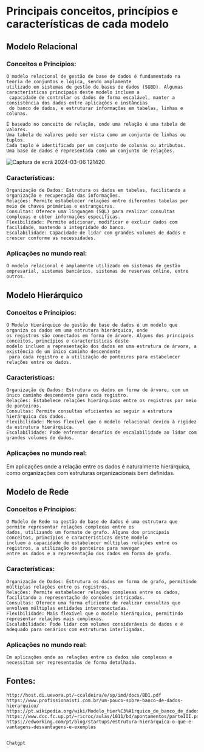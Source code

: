 # Principais conceitos, princípios e características de cada modelo

## Modelo Relacional

### Conceitos e Princípios:

    O modelo relacional de gestão de base de dados é fundamentado na teoria de conjuntos e lógica, sendo amplamente 
    utilizado em sistemas de gestão de bases de dados (SGBD). Algumas características principais deste modelo incluem a
     capacidade de controlar os dados de forma escalável, manter a consistência dos dados entre aplicações e instâncias
     do banco de dados, e estruturar informações em tabelas, linhas e colunas.

    É baseado no conceito de relação, onde uma relação é uma tabela de valores.
    Uma tabela de valores pode ser vista como um conjunto de linhas ou tuplos.
    Cada tuplo é identificado por um conjunto de colunas ou atributos.
    Uma base de dados é representada como um conjunto de relações.
    
![Captura de ecrã 2024-03-06 121420](https://github.com/rafilourenco/AulasPSI/assets/145566372/4ef90ced-b763-4029-9225-4006d76a3ff7)


### Características:

    Organização de Dados: Estrutura os dados em tabelas, facilitando a organização e recuperação das informações.
    Relações: Permite estabelecer relações entre diferentes tabelas por meio de chaves primárias e estrangeiras.
    Consultas: Oferece uma linguagem (SQL) para realizar consultas complexas e obter informações específicas.
    Flexibilidade: Permite adicionar, modificar e excluir dados com facilidade, mantendo a integridade do banco.
    Escalabilidade: Capacidade de lidar com grandes volumes de dados e crescer conforme as necessidades.

### Aplicações no mundo real:

    O modelo relacional é amplamente utilizado em sistemas de gestão empresarial, sistemas bancários, sistemas de reservas online, entre outros.

## Modelo Hierárquico

### Conceitos e Princípios:

    O Modelo Hierárquico de gestão de base de dados é um modelo que organiza os dados em uma estrutura hierárquica, onde 
    os registros são conectados em forma de árvore. Alguns dos principais conceitos, princípios e características deste 
    modelo incluem a representação dos dados em uma estrutura de árvore, a existência de um único caminho descendente
     para cada registro e a utilização de ponteiros para estabelecer relações entre os dados.

### Características:

    Organização de Dados: Estrutura os dados em forma de árvore, com um único caminho descendente para cada registro.
    Relações: Estabelece relações hierárquicas entre os registros por meio de ponteiros.
    Consultas: Permite consultas eficientes ao seguir a estrutura hierárquica dos dados.
    Flexibilidade: Menos flexível que o modelo relacional devido à rigidez da estrutura hierárquica.
    Escalabilidade: Pode enfrentar desafios de escalabilidade ao lidar com grandes volumes de dados.

### Aplicações no mundo real:

Em aplicações onde a relação entre os dados é naturalmente hierárquica, como organizações com estruturas organizacionais bem definidas.

## Modelo de Rede

### Conceitos e Princípios:

    O Modelo de Rede na gestão de base de dados é uma estrutura que permite representar relações complexas entre os 
    dados, utilizando um formato de grafo. Alguns dos principais conceitos, princípios e características deste modelo 
    incluem a capacidade de estabelecer múltiplas relações entre os registros, a utilização de ponteiros para navegar 
    entre os dados e a representação dos dados em forma de grafo.

### Características:

    Organização de Dados: Estrutura os dados em forma de grafo, permitindo múltiplas relações entre os registros.
    Relações: Permite estabelecer relações complexas entre os dados, facilitando a representação de conexões intricadas.
    Consultas: Oferece uma forma eficiente de realizar consultas que envolvem múltiplas entidades interconectadas.
    Flexibilidade: Mais flexível que o modelo hierárquico, permitindo representar relações mais complexas.
    Escalabilidade: Pode lidar com volumes consideráveis de dados e é adequado para cenários com estruturas interligadas.

### Aplicações no mundo real:

    Em aplicações onde as relações entre os dados são complexas e necessitam ser representadas de forma detalhada.


## Fontes:

    http://host.di.uevora.pt/~ccaldeira/e/sp/imd/docs/BD1.pdf
    https://www.profissionaisti.com.br/um-pouco-sobre-banco-de-dados-hierarquico/
    https://pt.wikipedia.org/wiki/Modelo_hier%C3%A1rquico_de_banco_de_dados
    https://www.dcc.fc.up.pt/~ricroc/aulas/1011/bd/apontamentos/parteIII.pdf
    https://edworking.com/pt/blog/startups/estrutura-hierarquica-o-que-e-vantagens-desvantagens-e-exemplos
    

    Chatgpt